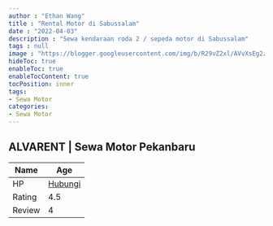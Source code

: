 ```yaml
---
author : "Ethan Wang"
title : "Rental Motor di Sabussalam"
date : "2022-04-03"
description : "Sewa kendaraan roda 2 / sepeda motor di Sabussalam"
tags : null
image : "https://blogger.googleusercontent.com/img/b/R29vZ2xl/AVvXsEg2z-Muyw2uHbGhq5RMXTOzIvPMs7b48AyUBvemN6EYYrdghK7RSWa2HLYpv97zFsSKauDygK11cx3rM6Zaedgtce4UlE8nRfDyAjzwlyN9wLU7x5SBTzcbToKBvMpK548i2HgC4AyT2S-1A5YWQStuT56Kfduw687_1OZ2qzuOb2aMbh9vyv0IMa8ZUQ/w300-h200/rental-motor-di-sabussalam.png"
hideToc: true
enableToc: true
enableTocContent: true
tocPosition: inner
tags:
- Sewa Motor
categories:
- Sewa Motor
---
```



## ALVARENT | Sewa Motor Pekanbaru

Name | Age
--------|------
HP | [Hubungi](https://pcandroidplayer.blogspot.com/?clayads=https://getnumber.ndower.dev?phone=MDgyMjg0NzUyMDIw)
Rating | 4.5
Review | 4


